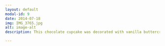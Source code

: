 ```yaml
---
layout: default
modal-id: 9
date: 2014-07-18
img: IMG_3765.jpg
alt: image-alt
description: This chocolate cupcake was decorated with vanilla buttercream and a flake to look like ice cream.

---
```

